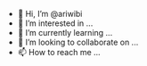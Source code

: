 - 👋 Hi, I’m @ariwibi
- 👀 I’m interested in ...
- 🌱 I’m currently learning ...
- 💞️ I’m looking to collaborate on ...
- 📫 How to reach me ...

<!---
ariwibi/ariwibi is a ✨ special ✨ repository because its `README.md` (this file) appears on your GitHub profile.
You can click the Preview link to take a look at your changes.
--->
